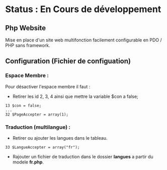 # Status : En Cours de développement

## Php Website
Mise en place d'un site web multifonction facilement configurable en PDO / PHP sans framework.

## Configuration (Fichier de configuation)
### Espace Membre :
Pour désactiver l'espace membre il faut :
- Retirer les id 2, 3, 4 ainsi que mettre la variable $con a false;
```
13 $con = false;
...
32 $PageAccepter = array(1);
```
### Traduction (multilangue) :
- Retirer ou ajouter les langues dans le tableau.
```
33 $LangueAccepter = array("fr");
```
- Rajouter un fichier de traduction dans le dossier **langues** a partir du modele **fr.php**.